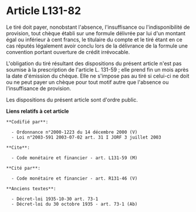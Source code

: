 # Article L131-82

Le tiré doit payer, nonobstant l'absence, l'insuffisance ou l'indisponibilité de provision, tout chèque établi sur une
formule délivrée par lui d'un montant égal ou inférieur à cent francs, le titulaire du compte et le tiré étant en ce cas
réputés légalement avoir conclu lors de la délivrance de la formule une convention portant ouverture de crédit irrévocable.

L'obligation du tiré résultant des dispositions du présent article n'est pas soumise à la prescription de l'article L.
131-59 ; elle prend fin un mois après la date d'émission du chèque. Elle ne s'impose pas au tiré si celui-ci ne doit ou ne
peut payer un chèque pour tout motif autre que l'absence ou l'insuffisance de provision.

Les dispositions du présent article sont d'ordre public.

**Liens relatifs à cet article**

	**Codifié par**:

	  - Ordonnance n°2000-1223 du 14 décembre 2000 (V)
	  - Loi n°2003-591 2003-07-02 art. 31 I JORF 3 juillet 2003

	**Cite**:

	  - Code monétaire et financier - art. L131-59 (M)

	**Cité par**:

	  - Code monétaire et financier - art. R131-46 (V)

	**Anciens textes**:

	  - Décret-loi 1935-10-30 art. 73-1
	  - Décret-loi du 30 octobre 1935 - art. 73-1 (Ab)

